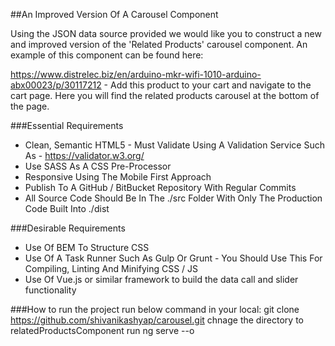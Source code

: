 ##An Improved Version Of A Carousel Component 

Using the JSON data source provided we would like you to construct a new and improved version of the 'Related Products' carousel component. 
An example of this component can be found here:
 
https://www.distrelec.biz/en/arduino-mkr-wifi-1010-arduino-abx00023/p/30117212 - Add this product to your cart 
and navigate to the cart page. Here you will find the related products carousel at the bottom of the page.

###Essential Requirements
* Clean, Semantic HTML5 - Must Validate Using A Validation Service Such As - https://validator.w3.org/
* Use SASS As A CSS Pre-Processor
* Responsive Using The Mobile First Approach
* Publish To A GitHub / BitBucket Repository With Regular Commits
* All Source Code Should Be In The ./src Folder With Only The Production Code Built Into ./dist

###Desirable Requirements
* Use Of BEM To Structure CSS
* Use Of A Task Runner Such As Gulp Or Grunt - You Should Use This For Compiling, Linting And Minifying CSS / JS
* Use Of Vue.js or similar framework to build the data call and slider functionality

###How to run the project
run below command in your local:
git clone https://github.com/shivanikashyap/carousel.git
chnage the directory to relatedProductsComponent
run ng serve --o
